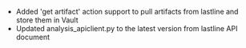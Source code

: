 * Added 'get artifact' action support to pull artifacts from lastline and store them in Vault
* Updated analysis_apiclient.py to the latest version from lastline API document